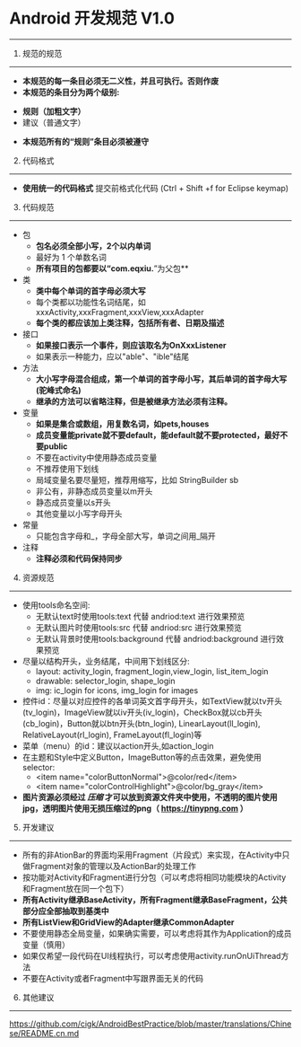 # Android 开发规范 V1.0

---

 1. 规范的规范
------------------------
 * **本规范的每一条目必须无二义性，并且可执行。否则作废**
 * **本规范的条目分为两个级别:**
  + **规则（加粗文字）**
  + 建议（普通文字）
 * **本规范所有的“规则”条目必须被遵守**
 2. 代码格式 
------------------------
*  **使用统一的代码格式**
 提交前格式化代码 (Ctrl + Shift +f for Eclipse keymap)

3. 代码规范
------------------------
* 包
  + **包名必须全部小写，2个以内单词**
  + 最好为 1 个单数名词
  + **所有项目的包都要以“com.eqxiu.**”为父包**
* 类
  + **类中每个单词的首字母必须大写**
  + 每个类都以功能性名词结尾，如xxxActivity,xxxFragment,xxxView,xxxAdapter
  + **每个类的都应该加上类注释，包括所有者、日期及描述**
* 接口
  + **如果接口表示一个事件，则应该取名为OnXxxListener**
  + 如果表示一种能力，应以"able"、"ible"结尾
* 方法
  + **大小写字母混合组成，第一个单词的首字母小写，其后单词的首字母大写(驼峰式命名)**
  + **继承的方法可以省略注释，但是被继承方法必须有注释。**
* 变量
  + **如果是集合或数组，用复数名词，如pets,houses**
  + **成员变量能private就不要default，能default就不要protected，最好不要public**
  + 不要在activity中使用静态成员变量
  + 不推荐使用下划线
  + 局域变量名要尽量短，推荐用缩写，比如 StringBuilder sb
  + 非公有，非静态成员变量以m开头
  + 静态成员变量以s开头
  + 其他变量以小写字母开头
* 常量
  + 只能包含字母和\_，字母全部大写，单词之间用\_隔开
* 注释
  + **注释必须和代码保持同步**

4. 资源规范
------------------------
* 使用tools命名空间:
  + 无默认text时使用tools:text 代替 andriod:text 进行效果预览
  + 无默认图片时使用tools:src 代替 andriod:src 进行效果预览
  + 无默认背景时使用tools:background 代替 andriod:background 进行效果预览
* 尽量以结构开头，业务结尾，中间用下划线区分:
  + layout: activity\_login, fragment\_login,view\_login, list\_item\_login
  + drawable: selector\_login, shape\_login
  + img: ic\_login for icons, img\_login for images
* 控件id：尽量以对应控件的各单词英文首字母开头，如TextView就以tv开头(tv\_login)，ImageView就以iv开头(iv\_login)，CheckBox就以cb开头(cb\_login)，Button就以btn开头(btn\_login), LinearLayout(ll\_login), RelativeLayout(rl\_login), FrameLayout(fl\_login)等
* 菜单（menu）的id：建议以action开头,如action\_login
* 在主题和Style中定义Button，ImageButton等的点击效果，避免使用selector:
  + \<item name="colorButtonNormal"\>@color/red\</item\><!--正常状态下的颜色  -->
  + \<item name="colorControlHighlight"\>@color/bg_gray\</item\><!--覆盖色，按下的颜色  -->
* **图片资源必须经过 *压缩* 才可以放到资源文件夹中使用，不透明的图片使用jpg，透明图片使用无损压缩过的png（ https://tinypng.com ）**
5. 开发建议
------------------------
* 所有的非AtionBar的界面均采用Fragment（片段式）来实现，在Activity中只做Fragment对象的管理以及ActionBar的处理工作
* 按功能对Activity和Fragment进行分包（可以考虑将相同功能模块的Activity和Fragment放在同一个包下）
* **所有Activity继承BaseActivity，所有Fragment继承BaseFragment，公共部分应全部抽取到基类中**
* **所有ListView和GridView的Adapter继承CommonAdapter**
* 不要使用静态全局变量，如果确实需要，可以考虑将其作为Application的成员变量（慎用）
* 如果仅希望一段代码在UI线程执行，可以考虑使用activity.runOnUiThread方法
* 不要在Activity或者Fragment中写跟界面无关的代码
6. 其他建议
------------------------
https://github.com/cigk/AndroidBestPractice/blob/master/translations/Chinese/README.cn.md





